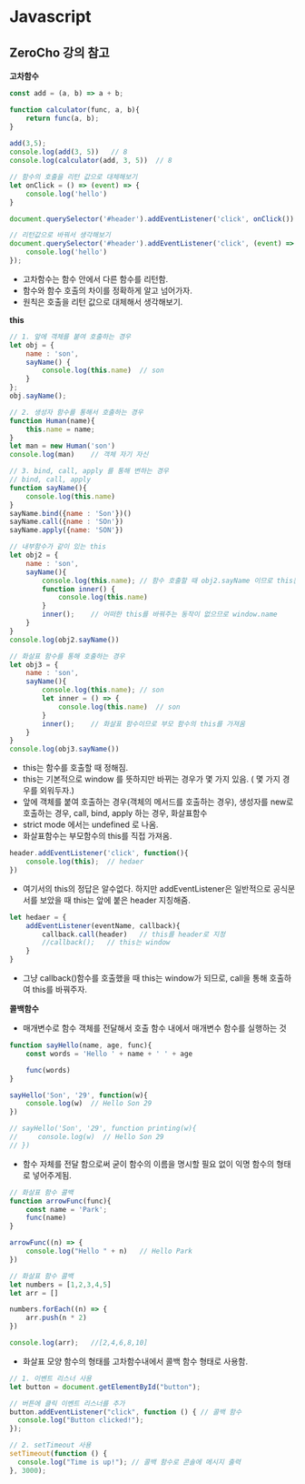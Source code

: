 # Javascript

## ZeroCho 강의 참고

**고차함수**

```js
const add = (a, b) => a + b;

function calculator(func, a, b){
    return func(a, b);
}
 
add(3,5);
console.log(add(3, 5))   // 8
console.log(calculator(add, 3, 5))  // 8

// 함수의 호출을 리턴 값으로 대체해보기 
let onClick = () => (event) => {
    console.log('hello')
}

document.querySelector('#header').addEventListener('click', onClick())

// 리턴값으로 바꿔서 생각해보기
document.querySelector('#header').addEventListener('click', (event) => {
    console.log('hello')
});
```

* 고차함수는 함수 안에서 다른 함수를 리턴함.
* 함수와 함수 호출의 차이를 정확하게 알고 넘어가자.
* 원칙은 호출을 리턴 값으로 대체해서 생각해보기.

**this**

```js
// 1. 앞에 객체를 붙여 호출하는 경우
let obj = {
    name : 'son',
    sayName() {
        console.log(this.name)  // son
    }
};
obj.sayName();

// 2. 생성자 함수를 통해서 호출하는 경우
function Human(name){
    this.name = name;
}
let man = new Human('son')
console.log(man)    // 객체 자기 자신

// 3. bind, call, apply 를 통해 변하는 경우
// bind, call, apply
function sayName(){
    console.log(this.name)
}
sayName.bind({name : 'Son'})()
sayName.call({name : 'SOn'})
sayName.apply({name: 'SON'})

// 내부함수가 같이 있는 this
let obj2 = {
    name : 'son',
    sayName(){
        console.log(this.name); // 함수 호출할 때 obj2.sayName 이므로 this는 son
        function inner() {
            console.log(this.name)
        }
        inner();    // 어떠한 this를 바꿔주는 동작이 없으므로 window.name
    }
}
console.log(obj2.sayName())

// 화살표 함수를 통해 호출하는 경우
let obj3 = {
    name : 'son',
    sayName(){
        console.log(this.name); // son
        let inner = () => {
            console.log(this.name)  // son
        }
        inner();    // 화살표 함수이므로 부모 함수의 this를 가져옴
    }
}
console.log(obj3.sayName())
```
* this는 함수를 호출할 때 정해짐.
* this는 기본적으로 window 를 뜻하지만 바뀌는 경우가 몇 가지 있음. ( 몇 가지 경우를 외워두자.)
* 앞에 객체를 붙여 호출하는 경우(객체의 메서드를 호출하는 경우), 생성자를 new로 호출하는 경우, call, bind, apply 하는 경우, 화살표함수
* strict mode 에서는 undefined 로 나옴.
* 화살표함수는 부모함수의 this를 직접 가져옴.

```js
header.addEventListener('click', function(){
    console.log(this);  // hedaer
})
```

* 여기서의 this의 정답은 알수없다. 하지만 addEventListener은 일반적으로 공식문서를 보았을 때 this는 앞에 붙은 header 지칭해줌.

```js
let hedaer = {
    addEventListener(eventName, callback){
        callback.call(header)   // this를 header로 지정
        //callback();   // this는 window
    }
}
```

* 그냥 callback()함수를 호출했을 때 this는 window가 되므로,  call을 통해 호출하여 this를 바꿔주자.

**콜백함수**

* 매개변수로 함수 객체를 전달해서 호출 함수 내에서 
매개변수 함수를 실행하는 것 

```js
function sayHello(name, age, func){
    const words = 'Hello ' + name + ' ' + age

    func(words)
}

sayHello('Son', '29', function(w){
    console.log(w)  // Hello Son 29
})

// sayHello('Son', '29', function printing(w){
//     console.log(w)  // Hello Son 29
// })
```

* 함수 자체를 전달 함으로써 굳이 함수의 이름을 명시할 필요 없이 익명 함수의 형태로 넣어주게됨.

```js
// 화살표 함수 콜백
function arrowFunc(func){
    const name = 'Park';
    func(name)
}

arrowFunc((n) => {
    console.log("Hello " + n)   // Hello Park
})

// 화살표 함수 콜백
let numbers = [1,2,3,4,5]
let arr = []

numbers.forEach((n) => {
    arr.push(n * 2)
})

console.log(arr);   //[2,4,6,8,10]
```

* 화살표 모양 함수의 형태를 고차함수내에서 콜백 함수 형태로 사용함.

```js
// 1. 이벤트 리스너 사용
let button = document.getElementById("button"); 

// 버튼에 클릭 이벤트 리스너를 추가
button.addEventListener("click", function () { // 콜백 함수
  console.log("Button clicked!"); 
});

// 2. setTimeout 사용
setTimeout(function () {
  console.log("Time is up!"); // 콜백 함수로 콘솔에 메시지 출력
}, 3000);
```
